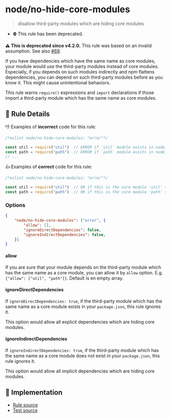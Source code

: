 # node/no-hide-core-modules
> disallow third-party modules which are hiding core modules

- ⛔ This rule has been deprecated.

**:warning: This is deprecated since v4.2.0.** This rule was based on an invalid assumption. See also [#69](https://github.com/mysticatea/eslint-plugin-node/issues/69).

If you have dependencies which have the same name as core modules, your module would use the third-party modules instead of core modules.
Especially, if you depends on such modules indirectly and npm flattens dependencies, you can depend on such third-party modules before as you know it.
This might cause unintentional behaviors.

This rule warns `require()` expressions and `import` declarations if those import a third-party module which has the same name as core modules.

## 📖 Rule Details

:-1: Examples of **incorrect** code for this rule:

```js
/*eslint node/no-hide-core-modules: "error"*/

const util = require("util")  // ERROR if `util` module exists in node_modules directory.
const path = require("path")  // ERROR if `path` module exists in node_modules directory.
// ...
```

:+1: Examples of **correct** code for this rule:

```js
/*eslint node/no-hide-core-modules: "error"*/

const util = require("util")  // OK if this is the core module 'util' surely.
const path = require("path")  // OK if this is the core module 'path' surely.
```

### Options

```json
{
    "node/no-hide-core-modules": ["error", {
        "allow": [],
        "ignoreDirectDependencies": false,
        "ignoreIndirectDependencies": false,
    }]
}
```

#### allow

If you are sure that your module depends on the third-party module which has the same name as a core module, you can allow it by `allow` option.
E.g. `{"allow": ["util", "path"]}`.
Default is en empty array.

#### ignoreDirectDependencies

If `ignoreDirectDependencies: true`, if the third-party module which has the same name as a core module exists in your `package.json`, this rule ignores it.

This option would allow all explicit dependencies which are hiding core modules.

#### ignoreIndirectDependencies

If `ignoreIndirectDependencies: true`, if the third-party module which has the same name as a core module does not exist in your `package.json`, this rule ignores it.

This option would allow all implicit dependencies which are hiding core modules.

## 🔎 Implementation

- [Rule source](../../lib/rules/no-hide-core-modules.js)
- [Test source](../../tests/lib/rules/no-hide-core-modules.js)
